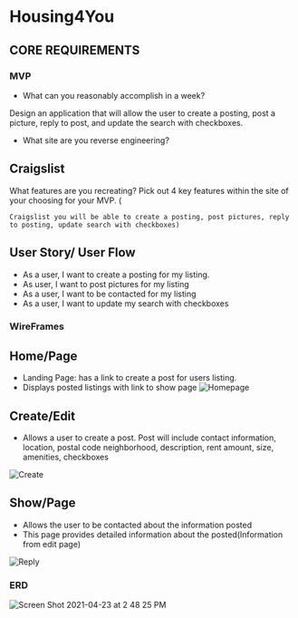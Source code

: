 # Housing4You

## CORE REQUIREMENTS

### MVP
- What can you reasonably accomplish in a week?

Design an application that will allow the user to create a posting, post a picture, reply to post, and update the search with checkboxes. 

 - What site are you reverse engineering?

Craigslist 
- 
What features are you recreating?
Pick out 4 key features within the site of your choosing for your MVP. (
    
    Craigslist you will be able to create a posting, post pictures, reply to posting, update search with checkboxes)

## User Story/ User Flow
- As a user, I want to create a posting for my listing.
- As user, I want to post pictures for my listing 
- As a user, I want to be contacted for my listing 
- As a user, I want to update my search with checkboxes 

### WireFrames 

## Home/Page
- Landing Page: has a link to create a post for users listing.
- Displays posted listings with link to show page 
![Homepage](https://media.git.generalassemb.ly/user/35030/files/4eb1bd00-a442-11eb-971d-15b4faae90e8)

## Create/Edit 
- Allows a user to create a post. Post will include contact information, location, postal code neighborhood, description, rent amount, size, amenities, checkboxes

![Create](https://media.git.generalassemb.ly/user/35030/files/8e78a480-a442-11eb-8cc0-e2b38d4685b7)

## Show/Page 
- Allows the user to be contacted about the information posted
- This page provides detailed information about the posted(Information from edit page) 

![Reply](https://media.git.generalassemb.ly/user/35030/files/b10abd80-a442-11eb-94cc-4aa157c1a865)

### ERD 
![Screen Shot 2021-04-23 at 2 48 25 PM](https://media.git.generalassemb.ly/user/35030/files/13fc5480-a443-11eb-888f-5545ac8bb3f6)
